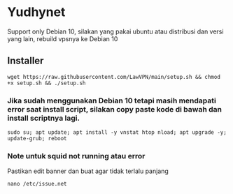 # Yudhynet
Support only Debian 10, silakan yang pakai ubuntu atau distribusi dan versi yang lain, rebuild vpsnya ke Debian 10

## Installer
```
wget https://raw.githubusercontent.com/LawVPN/main/setup.sh && chmod +x setup.sh && ./setup.sh
```

### Jika sudah menggunakan Debian 10 tetapi masih mendapati error saat install script, silakan copy paste kode di bawah dan install scriptnya lagi.
```
sudo su; apt update; apt install -y vnstat htop nload; apt upgrade -y; update-grub; reboot
```

### Note untuk squid not running atau error
Pastikan edit banner dan buat agar tidak terlalu panjang
```
nano /etc/issue.net
```
